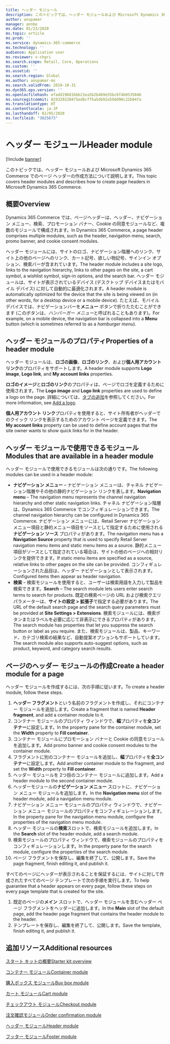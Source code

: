 ```yaml
---
title: ヘッダー モジュール
description: このトピックでは、ヘッダー モジュールおよび Microsoft Dynamics 365 Commerce でのページ ヘッダーの作成方法について説明します。
author: anupamar
manager: annbe
ms.date: 01/23/2020
ms.topic: article
ms.prod: ''
ms.service: dynamics-365-commerce
ms.technology: ''
audience: Application user
ms.reviewer: v-chgri
ms.search.scope: Retail, Core, Operations
ms.custom: ''
ms.assetid: ''
ms.search.region: Global
ms.author: anupamar-ms
ms.search.validFrom: 2019-10-31
ms.dyn365.ops.version: ''
ms.openlocfilehash: efadd19681bbb21ea5b2b469e55bc6f4b0535046
ms.sourcegitcommit: 829329220475ed8cff5a5db92a59dd90c22b04fa
ms.translationtype: HT
ms.contentlocale: ja-JP
ms.lasthandoff: 02/05/2020
ms.locfileid: "3025673"
---
```

# <a name="header-module"></a><span data-ttu-id="780f3-103">ヘッダー モジュール</span><span class="sxs-lookup"><span data-stu-id="780f3-103">Header module</span></span>


[!include [banner](includes/banner.md)]

<span data-ttu-id="780f3-104">このトピックでは、ヘッダー モジュールおよび Microsoft Dynamics 365 Commerce でのページ ヘッダーの作成方法について説明します。</span><span class="sxs-lookup"><span data-stu-id="780f3-104">This topic covers header modules and describes how to create page headers in Microsoft Dynamics 365 Commerce.</span></span>

## <a name="overview"></a><span data-ttu-id="780f3-105">概要</span><span class="sxs-lookup"><span data-stu-id="780f3-105">Overview</span></span>

<span data-ttu-id="780f3-106">Dynamics 365 Commerce では、ページヘッダーは、ヘッダー、ナビゲーション メニュー、検索、プロモーション バナー、Cookie の同意モジュールなど、複数のモジュールで構成されます。</span><span class="sxs-lookup"><span data-stu-id="780f3-106">In Dynamics 365 Commerce, a page header comprises multiple modules, such as the header, navigation menu, search, promo banner, and cookie consent modules.</span></span> 

<span data-ttu-id="780f3-107">ヘッダー モジュールには、サイトのロゴ、ナビゲーション階層へのリンク、サイト上の他のページへのリンク、カート記号、欲しい物記号、サインイン オプション、検索バーが含まれています。</span><span class="sxs-lookup"><span data-stu-id="780f3-107">The header module includes a site logo, links to the navigation hierarchy, links to other pages on the site, a cart symbol, a wishlist symbol, sign-in options, and the search bar.</span></span> <span data-ttu-id="780f3-108">ヘッダー モジュールは、サイトが表示されているデバイス (デスクトップ デバイスまたはモバイル デバイス) に対して自動的に最適化されます。</span><span class="sxs-lookup"><span data-stu-id="780f3-108">A header module is automatically optimized for the device that the site is being viewed on (in other words, for a desktop device or a mobile device).</span></span> <span data-ttu-id="780f3-109">たとえば、モバイル デバイスでは、ナビゲーションバーを**メニュー** ボタンで折りたたむことができます (このボタンは、*ハンバーガー メニュー*と呼ばれることもあります)。</span><span class="sxs-lookup"><span data-stu-id="780f3-109">For example, on a mobile device, the navigation bar is collapsed into a **Menu** button (which is sometimes referred to as a *hamburger menu*).</span></span>

## <a name="properties-of-a-header-module"></a><span data-ttu-id="780f3-110">ヘッダー モジュールのプロパティ</span><span class="sxs-lookup"><span data-stu-id="780f3-110">Properties of a header module</span></span>

<span data-ttu-id="780f3-111">ヘッダー モジュールは、**ロゴの画像**、**ロゴのリンク**、および**個人用アカウント リンク**のプロパティをサポートします。</span><span class="sxs-lookup"><span data-stu-id="780f3-111">A header module supports **Logo image**, **Logo link**, and **My account links** properties.</span></span> 

<span data-ttu-id="780f3-112">**ロゴのイメージ**と**ロゴのリンク**のプロパティは、ページでロゴを定義するために使用されます。</span><span class="sxs-lookup"><span data-stu-id="780f3-112">The **Logo image** and **Logo link** properties are used to define a logo on the page.</span></span> <span data-ttu-id="780f3-113">詳細については、[タブの追加](add-logo.md)を参照してください。</span><span class="sxs-lookup"><span data-stu-id="780f3-113">For more information, see [Add a logo](add-logo.md).</span></span> 

<span data-ttu-id="780f3-114">**個人用アカウント リンク**プロパティを使用すると、サイト所有者がヘッダーでのクイック リンクを表示するためのアカウント ページを定義できます。</span><span class="sxs-lookup"><span data-stu-id="780f3-114">The **My account links** property can be used to define account pages that the site owner wants to show quick links for in the header.</span></span>

## <a name="modules-that-are-available-in-a-header-module"></a><span data-ttu-id="780f3-115">ヘッダー モジュールで使用できるモジュール</span><span class="sxs-lookup"><span data-stu-id="780f3-115">Modules that are available in a header module</span></span>

<span data-ttu-id="780f3-116">ヘッダー モジュールで使用できるモジュールは次の通りです。</span><span class="sxs-lookup"><span data-stu-id="780f3-116">The following modules can be used in a header module:</span></span>

- <span data-ttu-id="780f3-117">**ナビゲーション メニュー** – ナビゲーション メニューは、チャネル ナビゲーション階層やその他の静的ナビゲーション リンクを表します。</span><span class="sxs-lookup"><span data-stu-id="780f3-117">**Navigation menu** – The navigation menu represents the channel navigation hierarchy and other static navigation links.</span></span> <span data-ttu-id="780f3-118">チャネル ナビゲーション階層は、Dynamics 365 Commerce でコンフィギュレーションできます。</span><span class="sxs-lookup"><span data-stu-id="780f3-118">The channel navigation hierarchy can be configured in Dynamics 365 Commerce.</span></span> <span data-ttu-id="780f3-119">ナビゲーション メニューには、Retail Server ナビゲーション メニュー項目と静的メニュー項目をソースとして指定するために使用される**ナビゲーション ソース** プロパティがあります。</span><span class="sxs-lookup"><span data-stu-id="780f3-119">The navigation menu has a **Navigation Source** property that is used to specify Retail Server navigation menu items and static menu items as a source.</span></span> <span data-ttu-id="780f3-120">静的メニュー項目がソースとして指定されている場合は、サイトの他のページへの相対リンクを提供できます。</span><span class="sxs-lookup"><span data-stu-id="780f3-120">If static menu items are specified as a source, relative links to other pages on the site can be provided.</span></span> <span data-ttu-id="780f3-121">コンフィギュレーションされた品目は、ヘッダー ナビゲーションとして表示されます。</span><span class="sxs-lookup"><span data-stu-id="780f3-121">Configured items then appear as header navigation.</span></span> 
- <span data-ttu-id="780f3-122">**検索** – 検索モジュールを使用すると、ユーザーは検索用語を入力して製品を検索できます。</span><span class="sxs-lookup"><span data-stu-id="780f3-122">**Search** – The search module lets users enter search terms to search for products.</span></span> <span data-ttu-id="780f3-123">既定の検索ページの URL および検索クエリ パラメーターは、**サイトの設定 \> 拡張子**で指定する必要があります。</span><span class="sxs-lookup"><span data-stu-id="780f3-123">The URL of the default search page and the search query parameters must be provided at **Site Settings \> Extensions**.</span></span> <span data-ttu-id="780f3-124">検索モジュールには、検索ボタンまたはラベルを必要に応じて非表示にできるプロパティがあります。</span><span class="sxs-lookup"><span data-stu-id="780f3-124">The search module has properties that let you suppress the search button or label as you require.</span></span> <span data-ttu-id="780f3-125">また、検索モジュールは、製品、キーワード、カテゴリ検索の結果など、自動提案オプションもサポートしています。</span><span class="sxs-lookup"><span data-stu-id="780f3-125">The search module also supports auto-suggest options, such as product, keyword, and category search results.</span></span>

## <a name="create-a-header-module-for-a-page"></a><span data-ttu-id="780f3-126">ページのヘッダー モジュールの作成</span><span class="sxs-lookup"><span data-stu-id="780f3-126">Create a header module for a page</span></span>

<span data-ttu-id="780f3-127">ヘッダー モジュールを作成するには、次の手順に従います。</span><span class="sxs-lookup"><span data-stu-id="780f3-127">To create a header module, follow these steps.</span></span>

1. <span data-ttu-id="780f3-128">**ヘッダー フラグメント**という名前のフラグメントを作成し、それにコンテナー モジュールを追加します。</span><span class="sxs-lookup"><span data-stu-id="780f3-128">Create a fragment that is named **Header fragment**, and add a container module to it.</span></span>
1. <span data-ttu-id="780f3-129">コンテナー モジュールのプロパティ ウィンドウで、**幅**プロパティを**全コンテナー**に設定します。</span><span class="sxs-lookup"><span data-stu-id="780f3-129">In the property pane for the container module, set the **Width** property to **Fill container**.</span></span>
1. <span data-ttu-id="780f3-130">コンテナー モジュールにプロモーション バナーと Cookie の同意モジュールを追加します。</span><span class="sxs-lookup"><span data-stu-id="780f3-130">Add promo banner and cookie consent modules to the container module.</span></span>
1. <span data-ttu-id="780f3-131">フラグメントに別のコンテナー モジュールを追加し、**幅**プロパティを**全コンテナー**に設定します。</span><span class="sxs-lookup"><span data-stu-id="780f3-131">Add another container module to the fragment, and set the **Width** property to **Fill container**.</span></span>
1. <span data-ttu-id="780f3-132">ヘッダー モジュールを 2つ目のコンテナー モジュールに追加します。</span><span class="sxs-lookup"><span data-stu-id="780f3-132">Add a header module to the second container module.</span></span>
1. <span data-ttu-id="780f3-133">ヘッダーモジュールの**ナビゲーション メニュー** スロットに、ナビゲーション メニュー モジュールを追加します。</span><span class="sxs-lookup"><span data-stu-id="780f3-133">In the **Navigation menu** slot of the header module, add a navigation menu module.</span></span> 
1. <span data-ttu-id="780f3-134">ナビゲーション メニュー モジュールのプロパティ ウィンドウで、ナビゲーション メニュー モジュールのプロパティをコンフィギュレーションします。</span><span class="sxs-lookup"><span data-stu-id="780f3-134">In the property pane for the navigation menu module, configure the properties of the navigation menu module.</span></span>
1. <span data-ttu-id="780f3-135">ヘッダー モジュールの**検索**スロットで、検索モジュールを追加します。</span><span class="sxs-lookup"><span data-stu-id="780f3-135">In the **Search** slot of the header module, add a search module.</span></span> 
1. <span data-ttu-id="780f3-136">検索モジュールのプロパティ ウィンドウで、検索モジュールのプロパティをコンフィギュレーションします。</span><span class="sxs-lookup"><span data-stu-id="780f3-136">In the property pane for the search module, configure the properties of the search module.</span></span> 
1. <span data-ttu-id="780f3-137">ページ フラグメントを保存し、編集を終了して、公開します。</span><span class="sxs-lookup"><span data-stu-id="780f3-137">Save the page fragment, finish editing it, and publish it.</span></span> 

<span data-ttu-id="780f3-138">すべてのページにヘッダーが表示されることを保証するには、サイトに対して作成されたすべてのページ テンプレートで次の手順を実行します。</span><span class="sxs-lookup"><span data-stu-id="780f3-138">To help guarantee that a header appears on every page, follow these steps on every page template that is created for the site.</span></span>

1. <span data-ttu-id="780f3-139">既定のページの**メイン** スロットで、ヘッダー モジュールを含むヘッダー ページ フラグメントをヘッダーに追加します。</span><span class="sxs-lookup"><span data-stu-id="780f3-139">In the **Main** slot of the default page, add the header page fragment that contains the header module to the header.</span></span>
1. <span data-ttu-id="780f3-140">テンプレートを保存し、編集を終了して、公開します。</span><span class="sxs-lookup"><span data-stu-id="780f3-140">Save the template, finish editing it, and publish it.</span></span>

## <a name="additional-resources"></a><span data-ttu-id="780f3-141">追加リソース</span><span class="sxs-lookup"><span data-stu-id="780f3-141">Additional resources</span></span>

[<span data-ttu-id="780f3-142">スタート キットの概要</span><span class="sxs-lookup"><span data-stu-id="780f3-142">Starter kit overview</span></span>](starter-kit-overview.md)

[<span data-ttu-id="780f3-143">コンテナー モジュール</span><span class="sxs-lookup"><span data-stu-id="780f3-143">Container module</span></span>](add-container-module.md)

[<span data-ttu-id="780f3-144">購入ボックス モジュール</span><span class="sxs-lookup"><span data-stu-id="780f3-144">Buy box module</span></span>](add-buy-box.md)

[<span data-ttu-id="780f3-145">カート モジュール</span><span class="sxs-lookup"><span data-stu-id="780f3-145">Cart module</span></span>](add-cart-module.md)

[<span data-ttu-id="780f3-146">チェックアウト モジュール</span><span class="sxs-lookup"><span data-stu-id="780f3-146">Checkout module</span></span>](add-checkout-module.md)

[<span data-ttu-id="780f3-147">注文確認モジュール</span><span class="sxs-lookup"><span data-stu-id="780f3-147">Order confirmation module</span></span>](order-confirmation-module.md)

[<span data-ttu-id="780f3-148">ヘッダー モジュール</span><span class="sxs-lookup"><span data-stu-id="780f3-148">Header module</span></span>](author-header-module.md)

[<span data-ttu-id="780f3-149">フッター モジュール</span><span class="sxs-lookup"><span data-stu-id="780f3-149">Footer module</span></span>](author-footer-module.md)

